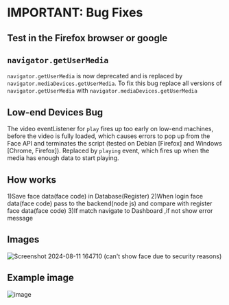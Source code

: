 # IMPORTANT: Bug Fixes
## Test in the Firefox browser or google

## `navigator.getUserMedia`

`navigator.getUserMedia` is now deprecated and is replaced by `navigator.mediaDevices.getUserMedia`. To fix this bug replace all versions of `navigator.getUserMedia` with `navigator.mediaDevices.getUserMedia`

## Low-end Devices Bug

The video eventListener for `play` fires up too early on low-end machines, before the video is fully loaded, which causes errors to pop up from the Face API and terminates the script (tested on Debian [Firefox] and Windows [Chrome, Firefox]). Replaced by `playing` event, which fires up when the media has enough data to start playing.

## How works

1)Save face data(face code) in Database(Register)
2)When login face data(face code) pass to the backend(node js) and compare with register face data(face code)
3)If match navigate to Dashboard ,if not show error message


## Images

![Screenshot 2024-08-11 164710](https://github.com/user-attachments/assets/44254970-e4b2-4e2c-9de9-adb9057a2663)
(can't show face due to security reasons)

## Example image

![image](https://github.com/user-attachments/assets/f64571e7-7f53-4b32-b2e4-9cb11f2e2dc5)


